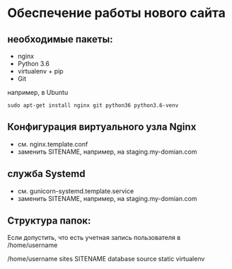 Обеспечение работы нового сайта
================================
## необходимые пакеты:
* nginx
* Python 3.6
* virtualenv + pip
* Git


например, в Ubuntu
	
	sudo apt-get install nginx git python36 python3.6-venv

## Конфигурация виртуального узла Nginx

* см. nginx.template.conf
* заменить SITENAME, например, на staging.my-domian.com

## служба Systemd 

* см. gunicorn-systemd.template.service
* заменить SITENAME, например, на staging.my-domian.com

## Структура папок:
Если допустить, что есть учетная запись пользователя в /home/username

/home/username
	sites
		SITENAME
			database
			source
			static
			virtualenv